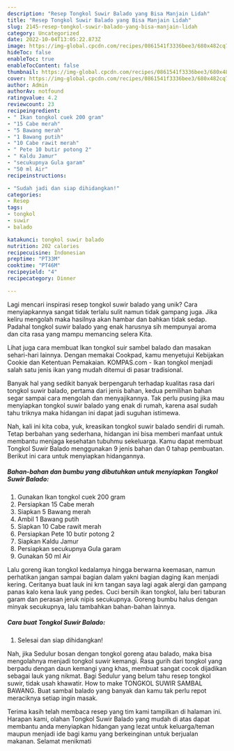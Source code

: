 ```yaml
---
description: "Resep Tongkol Suwir Balado yang Bisa Manjain Lidah"
title: "Resep Tongkol Suwir Balado yang Bisa Manjain Lidah"
slug: 2145-resep-tongkol-suwir-balado-yang-bisa-manjain-lidah
category: Uncategorized
date: 2022-10-04T13:05:22.873Z
image: https://img-global.cpcdn.com/recipes/0861541f3336bee3/680x482cq70/tongkol-suwir-balado-foto-resep-utama.jpg
hideToc: false
enableToc: true
enableTocContent: false
thumbnail: https://img-global.cpcdn.com/recipes/0861541f3336bee3/680x482cq70/tongkol-suwir-balado-foto-resep-utama.jpg
cover: https://img-global.cpcdn.com/recipes/0861541f3336bee3/680x482cq70/tongkol-suwir-balado-foto-resep-utama.jpg
author: Admin
authorAv: notfound
ratingvalue: 4.2
reviewcount: 23
recipeingredient:
- " Ikan tongkol cuek 200 gram"
- "15 Cabe merah"
- "5 Bawang merah"
- "1 Bawang putih"
- "10 Cabe rawit merah"
- " Pete 10 butir potong 2"
- " Kaldu Jamur"
- "secukupnya Gula garam"
- "50 ml Air"
recipeinstructions:

- "Sudah jadi dan siap dihidangkan!"
categories:
- Resep
tags:
- tongkol
- suwir
- balado

katakunci: tongkol suwir balado 
nutrition: 202 calories
recipecuisine: Indonesian
preptime: "PT33M"
cooktime: "PT46M"
recipeyield: "4"
recipecategory: Dinner

---
```





Lagi mencari inspirasi resep tongkol suwir balado yang unik? Cara menyiapkannya sangat tidak terlalu sulit namun tidak gampang juga. Jika keliru mengolah maka hasilnya akan hambar dan bahkan tidak sedap. Padahal tongkol suwir balado yang enak harusnya sih mempunyai aroma dan cita rasa yang mampu memancing selera Kita.





Lihat juga cara membuat Ikan tongkol suir sambel balado dan masakan sehari-hari lainnya. Dengan memakai Cookpad, kamu menyetujui Kebijakan Cookie dan Ketentuan Pemakaian. KOMPAS.com - Ikan tongkol menjadi salah satu jenis ikan yang mudah ditemui di pasar tradisional.

Banyak hal yang sedikit banyak berpengaruh terhadap kualitas rasa dari tongkol suwir balado, pertama dari jenis bahan, kedua pemilihan bahan segar sampai cara mengolah dan menyajikannya. Tak perlu pusing jika mau menyiapkan tongkol suwir balado yang enak di rumah, karena asal sudah tahu triknya maka hidangan ini dapat jadi suguhan istimewa.






Nah, kali ini kita coba, yuk, kreasikan tongkol suwir balado sendiri di rumah. Tetap berbahan yang sederhana, hidangan ini bisa memberi manfaat untuk membantu menjaga kesehatan tubuhmu sekeluarga. Kamu dapat membuat Tongkol Suwir Balado menggunakan 9 jenis bahan dan 0 tahap pembuatan. Berikut ini cara untuk menyiapkan hidangannya.

<!--inarticleads1-->

##### Bahan-bahan dan bumbu yang dibutuhkan untuk menyiapkan Tongkol Suwir Balado:

1. Gunakan  Ikan tongkol cuek 200 gram
1. Persiapkan 15 Cabe merah
1. Siapkan 5 Bawang merah
1. Ambil 1 Bawang putih
1. Siapkan 10 Cabe rawit merah
1. Persiapkan  Pete 10 butir potong 2
1. Siapkan  Kaldu Jamur
1. Persiapkan secukupnya Gula garam
1. Gunakan 50 ml Air


Lalu goreng ikan tongkol kedalamya hingga berwarna keemasan, namun perhatikan jangan sampai bagian dalam yakni bagian daging ikan menjadi kering. Ceritanya buat lauk ini krn tangan saya lagi agak alergi dan gampang panas kalo kena lauk yang pedes. Cuci bersih ikan tongkol, lalu beri taburan garam dan perasan jeruk nipis secukupnya. Goreng bumbu halus dengan minyak secukupnya, lalu tambahkan bahan-bahan lainnya. 

<!--inarticleads2-->

##### Cara buat Tongkol Suwir Balado:


1. Selesai dan siap dihidangkan!

Nah, jika Sedulur bosan dengan tongkol goreng atau balado, maka bisa mengolahnya menjadi tongkol suwir kemangi. Rasa gurih dari tongkol yang berpadu dengan daun kemangi yang khas, membuat sangat cocok dijadikan sebagai lauk yang nikmat. Bagi Sedulur yang belum tahu resep tongkol suwir, tidak usah khawatir. How to make TONGKOL SUWIR SAMBAL BAWANG. Buat sambal balado yang banyak dan kamu tak perlu repot meraciknya setiap ingin masak. 

Terima kasih telah membaca resep yang tim kami tampilkan di halaman ini. Harapan kami, olahan Tongkol Suwir Balado yang mudah di atas dapat membantu anda menyiapkan hidangan yang lezat untuk keluarga/teman maupun menjadi ide bagi kamu yang berkeinginan untuk berjualan makanan. Selamat menikmati
